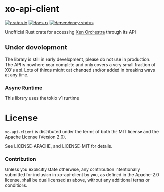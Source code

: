 # xo-api-client

[![crates.io](https://img.shields.io/crates/v/xo-api-client.svg)](https://crates.io/crates/xo-api-client)
[![docs.rs](https://docs.rs/xo-api-client/badge.svg)](https://docs.rs/xo-api-client/)
[![dependency status](https://deps.rs/crate/xo-api-client/0.0.1/status.svg)](https://deps.rs/crate/xo-api-client/0.0.1)

<!--
TODO: Add tests before showing these badges

![Stable](https://github.com/usbalbin/xo-api-client/actions/workflows/stable.yml/badge.svg)
![Nightly](https://github.com/usbalbin/xo-api-client/actions/workflows/nightly.yml/badge.svg)
![Miri](https://github.com/usbalbin/xo-api-client/actions/workflows/miri.yml/badge.svg)
-->

Unofficial Rust crate for accessing [Xen Orchestra](https://github.com/vatesfr/xen-orchestra) through its API

## Under development
The library is still in early development, please do not use in production. The API is nowhere near complete and only covers
a very small fraction of XO's api. Lots of things might get changed and/or added in breaking ways at any time.

### Async Runtime
This library uses the tokio v1 runtime

# License
`xo-api-client` is distributed under the terms of both the MIT license and
the Apache License (Version 2.0).

See LICENSE-APACHE, and LICENSE-MIT for details.

### Contribution
Unless you explicitly state otherwise, any contribution intentionally submitted for inclusion in xo-api-client by you, as defined in the Apache-2.0 license, shall be dual licensed as above, without any additional terms or conditions.
